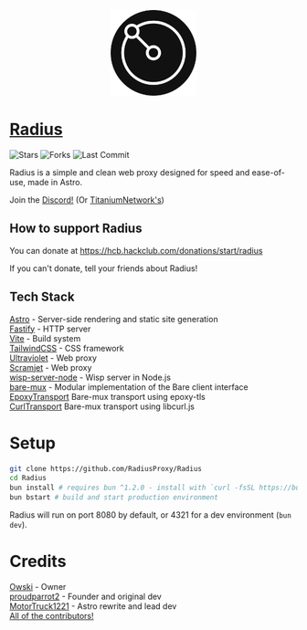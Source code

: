 <p align="center">
    <a href="https://radiusproxy.app">
        <img src="public/favicon.png" alt="Radius logo" width="150">
    </a>
</p>

# [Radius](https://radiusproxy.app)
![Stars](https://shields.io/github/stars/RadiusProxy/Radius?style=flat-square&logo=github)
![Forks](https://shields.io/github/forks/RadiusProxy/Radius?style=flat-square&logo=github)
![Last Commit](https://shields.io/github/last-commit/RadiusProxy/Radius?style=flat-square&logo=github)

Radius is a simple and clean web proxy designed for speed and ease-of-use, made in Astro.

Join the [Discord!](https://discord.gg/cCfytCX6Sv) (Or [TitaniumNetwork's](https://discord.gg/unblock))

## How to support Radius 
You can donate at https://hcb.hackclub.com/donations/start/radius

If you can't donate, tell your friends about Radius!

## Tech Stack
[Astro](https://astro.build) - Server-side rendering and static site generation<br>
[Fastify](https://fastify.dev) - HTTP server <br>
[Vite](https://vite.dev) - Build system <br>
[TailwindCSS](https://tailwindcss.com) - CSS framework <br>
[Ultraviolet](https://github.com/titaniumnetwork-dev/Ultraviolet) - Web proxy <br>
[Scramjet](https://github.com/MercuryWorkshop/Scramjet) - Web proxy <br>
[wisp-server-node](https://github.com/MercuryWorkshop/wisp-server-node) - Wisp server in Node.js <br>
[bare-mux](https://github.com/MercuryWorkshop/bare-mux) - Modular implementation of the Bare client interface <br>
[EpoxyTransport](https://github.com/MercuryWorkshop/EpoxyTransport) Bare-mux transport using epoxy-tls <br>
[CurlTransport](https://github.com/MercuryWorkshop/CurlTransport) Bare-mux transport using libcurl.js <br>

# Setup
```bash
git clone https://github.com/RadiusProxy/Radius
cd Radius
bun install # requires bun ^1.2.0 - install with `curl -fsSL https://bun.sh/install`
bun bstart # build and start production environment
```
Radius will run on port 8080 by default, or 4321 for a dev environment (`bun dev`).

# Credits
[Owski](https://github.com/unretain) - Owner <br>
[proudparrot2](https://github.com/proudparrot2) - Founder and original dev <br>
[MotorTruck1221](https://github.com/motortruck1221) - Astro rewrite and lead dev <br>
[All of the contributors!](https://github.com/RadiusProxy/Radius/graphs/contributors)
